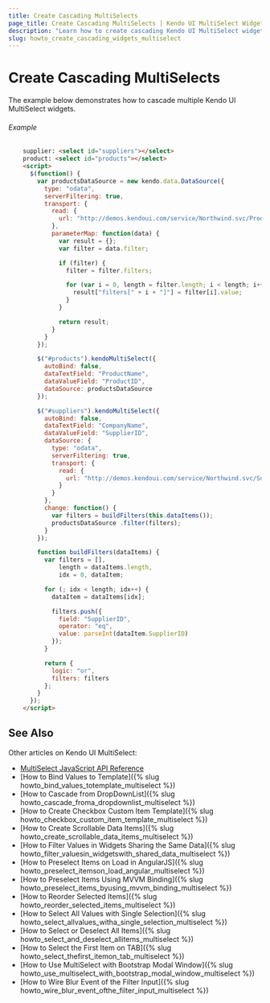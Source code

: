 ```yaml
---
title: Create Cascading MultiSelects
page_title: Create Cascading MultiSelects | Kendo UI MultiSelect Widget
description: "Learn how to create cascading Kendo UI MultiSelect widgets."
slug: howto_create_cascading_widgets_multiselect
---
```


# Create Cascading MultiSelects

The example below demonstrates how to cascade multiple Kendo UI MultiSelect widgets.

###### Example

```html
    supplier: <select id="suppliers"></select>
    product: <select id="products"></select>
    <script>
      $(function() {
        var productsDataSource = new kendo.data.DataSource({
          type: "odata",
          serverFiltering: true,
          transport: {
            read: {
              url: "http://demos.kendoui.com/service/Northwind.svc/Products",
            },
            parameterMap: function(data) {
              var result = {};
              var filter = data.filter;

              if (filter) {
                filter = filter.filters;

                for (var i = 0, length = filter.length; i < length; i++) {
                  result["filters[" + i + "]"] = filter[i].value;
                }
              }

              return result;
            }
          }
        });

        $("#products").kendoMultiSelect({
          autoBind: false,
          dataTextField: "ProductName",
          dataValueField: "ProductID",
          dataSource: productsDataSource
        });

        $("#suppliers").kendoMultiSelect({
          autoBind: false,
          dataTextField: "CompanyName",
          dataValueField: "SupplierID",
          dataSource: {
            type: "odata",
            serverFiltering: true,
            transport: {
              read: {
                url: "http://demos.kendoui.com/service/Northwind.svc/Suppliers"
              }
            }
          },
          change: function() {
            var filters = buildFilters(this.dataItems());
            productsDataSource .filter(filters);
          }
        });

        function buildFilters(dataItems) {
          var filters = [],
              length = dataItems.length,
              idx = 0, dataItem;

          for (; idx < length; idx++) {
            dataItem = dataItems[idx];

            filters.push({
              field: "SupplierID",
              operator: "eq",
              value: parseInt(dataItem.SupplierID)
            });
          }

          return {
            logic: "or",
            filters: filters
          };
        }
      });
    </script>
```

## See Also

Other articles on Kendo UI MultiSelect:

* [MultiSelect JavaScript API Reference](/api/javascript/ui/multiselect)
* [How to Bind Values to Template]({% slug howto_bind_values_totemplate_multiselect %})
* [How to Cascade from DropDownList]({% slug howto_cascade_froma_dropdownlist_multiselect %})
* [How to Create Checkbox Custom Item Template]({% slug howto_checkbox_custom_item_template_multiselect %})
* [How to Create Scrollable Data Items]({% slug howto_create_scrollable_data_items_multiselect %})
* [How to Filter Values in Widgets Sharing the Same Data]({% slug howto_filter_valuesin_widgetswith_shared_data_multiselect %})
* [How to Preselect Items on Load in AngularJS]({% slug howto_preselect_itemson_load_angular_multiselect %})
* [How to Preselect Items Using MVVM Binding]({% slug howto_preselect_items_byusing_mvvm_binding_multiselect %})
* [How to Reorder Selected Items]({% slug howto_reorder_selected_items_multiselect %})
* [How to Select All Values with Single Selection]({% slug howto_select_allvalues_witha_single_selection_multiselect %})
* [How to Select or Deselect All Items]({% slug howto_select_and_deselect_allitems_multiselect %})
* [How to Select the First Item on TAB]({% slug howto_select_thefirst_itemon_tab_multiselect %})
* [How to Use MultiSelect with Bootstrap Modal Window]({% slug howto_use_multiselect_with_bootstrap_modal_window_multiselect %})
* [How to Wire Blur Event of the Filter Input]({% slug howto_wire_blur_event_ofthe_filtеr_input_multiselect %})
